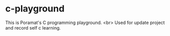 # c-playground
This is Poramat's C programming playground. <br\>
Used for update project and record self c learning.

